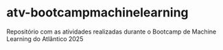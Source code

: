 # atv-bootcampmachinelearning
Repositório com as atividades realizadas durante o Bootcamp de Machine Learning do Atlântico 2025
